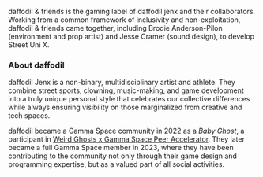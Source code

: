 daffodil & friends is the gaming label of daffodil jenx and their collaborators. Working from a common framework of inclusivity and non-exploitation, daffodil & friends came together, including Brodie Anderson-Pilon (environment and prop artist) and Jesse Cramer (sound design), to develop Street Uni X.

### About daffodil

daffodil Jenx is a non-binary, multidisciplinary artist and athlete. They combine street sports, clowning, music-making, and game development into a truly unique personal style that celebrates our collective differences while always ensuring visibility on those marginalized from creative and tech spaces.

daffodil became a Gamma Space community in 2022 as a _Baby Ghost_, a participant in [Weird Ghosts x Gamma Space Peer Accelerator](https://weirdghosts.ca/baby-ghosts). They later became a full Gamma Space member in 2023, where they have been contributing to the community not only through their game design and programming expertise, but as a valued part of all social activities.
